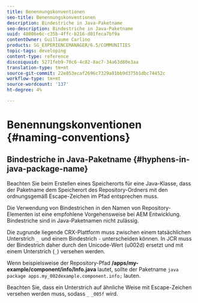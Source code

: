 ```yaml
---
title: Benennungskonventionen
seo-title: Benennungskonventionen
description: Bindestriche in Java-Paketname
seo-description: Bindestriche in Java-Paketname
uuid: 48086e6c-c35b-4ffc-b216-d01feca7bf9a
contentOwner: Guillaume Carlino
products: SG_EXPERIENCEMANAGER/6.5/COMMUNITIES
topic-tags: developing
content-type: reference
discoiquuid: 5271feb9-70c6-4c82-8ac7-34a63d80e3aa
translation-type: tm+mt
source-git-commit: 22e853ecaf2696c7329a81bb9d375b1dbc74452c
workflow-type: tm+mt
source-wordcount: '137'
ht-degree: 4%

---
```



# Benennungskonventionen {#naming-conventions}

## Bindestriche in Java-Paketname {#hyphens-in-java-package-name}

Beachten Sie beim Erstellen eines Speicherorts für eine Java-Klasse, dass der Paketname dem Speicherort des Repository-Ordners mit den ordnungsgemäß Escape-Zeichen im Pfad entsprechen muss.

Die Verwendung von Bindestrichen in den Namen von Repository-Elementen ist eine empfohlene Vorgehensweise bei AEM Entwicklung. Bindestriche sind in Java-Paketnamen nicht zulässig.

Die zugrunde liegende CRX-Plattform muss zwischen einem tatsächlichen Unterstrich `_ `und einem Bindestrich `-` unterscheiden können. In JCR muss der Bindestrich daher durch den Unicode-Wert (u002d) ersetzt und mit einem Unterstrich (`_`) versehen werden.

Wenn beispielsweise der Repository-Pfad **/apps/my-example/component/info/Info.java** lautet, sollte der Paketname `java package apps.my_002dexample.component.info;` lauten.

Beachten Sie, dass ein Unterstrich auf ähnliche Weise mit Escape-Zeichen versehen werden muss, sodass `_` `_005f` wird.
